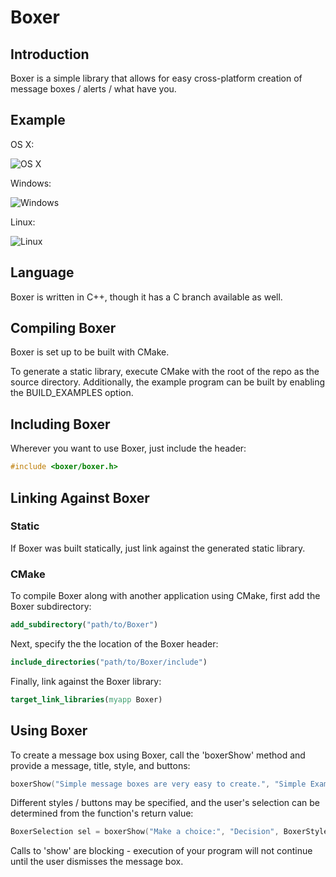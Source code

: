 # Boxer

## Introduction

Boxer is a simple library that allows for easy cross-platform creation of message boxes / alerts / what have you.

## Example

OS X:

![OS X](http://i.imgur.com/ZUFGdSn.png)

Windows:

![Windows](http://i.imgur.com/brVJJw9.png)

Linux:

![Linux](http://i.imgur.com/BmzzdsW.png)

## Language

Boxer is written in C++, though it has a C branch available as well.

## Compiling Boxer

Boxer is set up to be built with CMake.

To generate a static library, execute CMake with the root of the repo as the source directory. Additionally, the example program can be built by enabling the BUILD_EXAMPLES option.

## Including Boxer

Wherever you want to use Boxer, just include the header:

```c
#include <boxer/boxer.h>
```

## Linking Against Boxer

### Static

If Boxer was built statically, just link against the generated static library.

### CMake

To compile Boxer along with another application using CMake, first add the Boxer subdirectory:

```cmake
add_subdirectory("path/to/Boxer")
```

Next, specify the the location of the Boxer header:

```cmake
include_directories("path/to/Boxer/include")
```

Finally, link against the Boxer library:

```cmake
target_link_libraries(myapp Boxer)
```

## Using Boxer

To create a message box using Boxer, call the 'boxerShow' method and provide a message, title, style, and buttons:

```c
boxerShow("Simple message boxes are very easy to create.", "Simple Example", BOXER_DEFAULT_STYLE, BOXER_DEFAULT_BUTTONS);
```

Different styles / buttons may be specified, and the user's selection can be determined from the function's return value:

```c
BoxerSelection sel = boxerShow("Make a choice:", "Decision", BoxerStyleWarning, BoxerButtonsYesNo);
```

Calls to 'show' are blocking - execution of your program will not continue until the user dismisses the message box.
